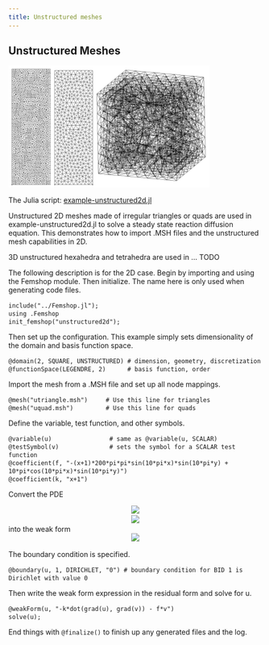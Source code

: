 ```yaml
---
title: Unstructured meshes
---
```


## Unstructured Meshes

<img src="images/umeshes.png" alt="umeshes" width="400">

The Julia script: <a href="https://github.com/paralab/femshop/blob/master/femshop/examples/example-unstructured2d.jl">example-unstructured2d.jl</a>

Unstructured 2D meshes made of irregular triangles or quads are used in example-unstructured2d.jl to solve a steady state reaction diffusion equation. This demonstrates how to import .MSH files and the unstructured mesh capabilities in 2D. 

3D unstructured hexahedra and tetrahedra are used in ... TODO

The following description is for the 2D case. Begin by importing and using the Femshop module. Then initialize. The name here is only used when generating code files.
```
include("../Femshop.jl");
using .Femshop
init_femshop("unstructured2d");
```
Then set up the configuration. This example simply sets dimensionality of the domain and basis function space.
```
@domain(2, SQUARE, UNSTRUCTURED) # dimension, geometry, discretization
@functionSpace(LEGENDRE, 2)      # basis function, order
```
Import the mesh from a .MSH file and set up all node mappings.
```
@mesh("utriangle.msh")     # Use this line for triangles
@mesh("uquad.msh")         # Use this line for quads
```
Define the variable, test function, and other symbols.
```
@variable(u)                # same as @variable(u, SCALAR)
@testSymbol(v)              # sets the symbol for a SCALAR test function
@coefficient(f, "-(x+1)*200*pi*pi*sin(10*pi*x)*sin(10*pi*y) + 10*pi*cos(10*pi*x)*sin(10*pi*y)")
@coefficient(k, "x+1")
```
Convert the PDE
<div align="center"><img src="https://render.githubusercontent.com/render/math?math=\nabla\cdot%20(K\nabla%20u)=f(x)"> </div>
<div align="center"><img src="https://render.githubusercontent.com/render/math?math=u(0)=u(1)=0"> </div>
into the weak form
<div align="center"><img src="https://render.githubusercontent.com/render/math?math=-K(\nabla%20u,\nabla%20v)=(f,v)"> </div>

The boundary condition is specified.
```
@boundary(u, 1, DIRICHLET, "0") # boundary condition for BID 1 is Dirichlet with value 0
```
Then write the weak form expression in the residual form and solve for u.
```
@weakForm(u, "-k*dot(grad(u), grad(v)) - f*v")
solve(u);
```
End things with `@finalize()` to finish up any generated files and the log.
